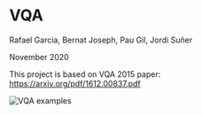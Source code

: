 # VQA 
Rafael Garcia, Bernat Joseph, Pau Gil, Jordi Suñer

November 2020

This project is based on VQA 2015 paper: https://arxiv.org/pdf/1612.00837.pdf

![VQA examples](https://visualqa.org/static/img/vqa_examples.jpg)
